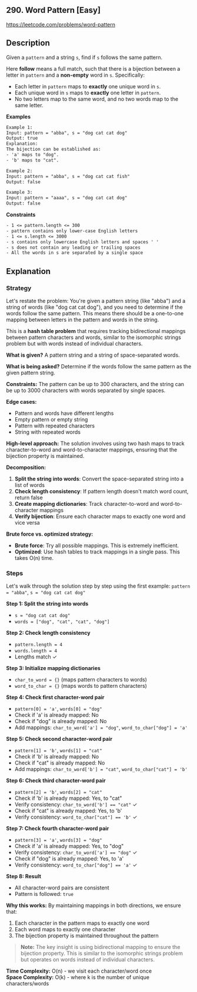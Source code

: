 ## 290. Word Pattern [Easy]

https://leetcode.com/problems/word-pattern

## Description
Given a `pattern` and a string `s`, find if `s` follows the same pattern.

Here **follow** means a full match, such that there is a bijection between a letter in `pattern` and a **non-empty** word in `s`. Specifically:

- Each letter in `pattern` maps to **exactly** one unique word in `s`.
- Each unique word in `s` maps to **exactly** one letter in `pattern`.
- No two letters map to the same word, and no two words map to the same letter.

**Examples**

```tex
Example 1:
Input: pattern = "abba", s = "dog cat cat dog"
Output: true
Explanation:
The bijection can be established as:
- 'a' maps to "dog".
- 'b' maps to "cat".

Example 2:
Input: pattern = "abba", s = "dog cat cat fish"
Output: false

Example 3:
Input: pattern = "aaaa", s = "dog cat cat dog"
Output: false
```

**Constraints**
```tex
- 1 <= pattern.length <= 300
- pattern contains only lower-case English letters
- 1 <= s.length <= 3000
- s contains only lowercase English letters and spaces ' '
- s does not contain any leading or trailing spaces
- All the words in s are separated by a single space
```

## Explanation

### Strategy
Let's restate the problem: You're given a pattern string (like "abba") and a string of words (like "dog cat cat dog"), and you need to determine if the words follow the same pattern. This means there should be a one-to-one mapping between letters in the pattern and words in the string.

This is a **hash table problem** that requires tracking bidirectional mappings between pattern characters and words, similar to the isomorphic strings problem but with words instead of individual characters.

**What is given?** A pattern string and a string of space-separated words.

**What is being asked?** Determine if the words follow the same pattern as the given pattern string.

**Constraints:** The pattern can be up to 300 characters, and the string can be up to 3000 characters with words separated by single spaces.

**Edge cases:** 
- Pattern and words have different lengths
- Empty pattern or empty string
- Pattern with repeated characters
- String with repeated words

**High-level approach:**
The solution involves using two hash maps to track character-to-word and word-to-character mappings, ensuring that the bijection property is maintained.

**Decomposition:**
1. **Split the string into words**: Convert the space-separated string into a list of words
2. **Check length consistency**: If pattern length doesn't match word count, return false
3. **Create mapping dictionaries**: Track character-to-word and word-to-character mappings
4. **Verify bijection**: Ensure each character maps to exactly one word and vice versa

**Brute force vs. optimized strategy:**
- **Brute force**: Try all possible mappings. This is extremely inefficient.
- **Optimized**: Use hash tables to track mappings in a single pass. This takes O(n) time.

### Steps
Let's walk through the solution step by step using the first example: `pattern = "abba"`, `s = "dog cat cat dog"`

**Step 1: Split the string into words**
- `s = "dog cat cat dog"`
- `words = ["dog", "cat", "cat", "dog"]`

**Step 2: Check length consistency**
- `pattern.length = 4`
- `words.length = 4`
- Lengths match ✓

**Step 3: Initialize mapping dictionaries**
- `char_to_word = {}` (maps pattern characters to words)
- `word_to_char = {}` (maps words to pattern characters)

**Step 4: Check first character-word pair**
- `pattern[0] = 'a'`, `words[0] = "dog"`
- Check if 'a' is already mapped: No
- Check if "dog" is already mapped: No
- Add mappings: `char_to_word['a'] = "dog"`, `word_to_char["dog"] = 'a'`

**Step 5: Check second character-word pair**
- `pattern[1] = 'b'`, `words[1] = "cat"`
- Check if 'b' is already mapped: No
- Check if "cat" is already mapped: No
- Add mappings: `char_to_word['b'] = "cat"`, `word_to_char["cat"] = 'b'`

**Step 6: Check third character-word pair**
- `pattern[2] = 'b'`, `words[2] = "cat"`
- Check if 'b' is already mapped: Yes, to "cat"
- Verify consistency: `char_to_word['b'] == "cat"` ✓
- Check if "cat" is already mapped: Yes, to 'b'
- Verify consistency: `word_to_char["cat"] == 'b'` ✓

**Step 7: Check fourth character-word pair**
- `pattern[3] = 'a'`, `words[3] = "dog"`
- Check if 'a' is already mapped: Yes, to "dog"
- Verify consistency: `char_to_word['a'] == "dog"` ✓
- Check if "dog" is already mapped: Yes, to 'a'
- Verify consistency: `word_to_char["dog"] == 'a'` ✓

**Step 8: Result**
- All character-word pairs are consistent
- Pattern is followed: `true`

**Why this works:**
By maintaining mappings in both directions, we ensure that:
1. Each character in the pattern maps to exactly one word
2. Each word maps to exactly one character
3. The bijection property is maintained throughout the pattern

> **Note:** The key insight is using bidirectional mapping to ensure the bijection property. This is similar to the isomorphic strings problem but operates on words instead of individual characters.

**Time Complexity:** O(n) - we visit each character/word once  
**Space Complexity:** O(k) - where k is the number of unique characters/words
